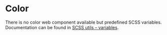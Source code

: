 # Color

There is no color web component available but predefined SCSS variables. Documentation can be found
in [SCSS utils – variables](#/scss-utils/variables).
